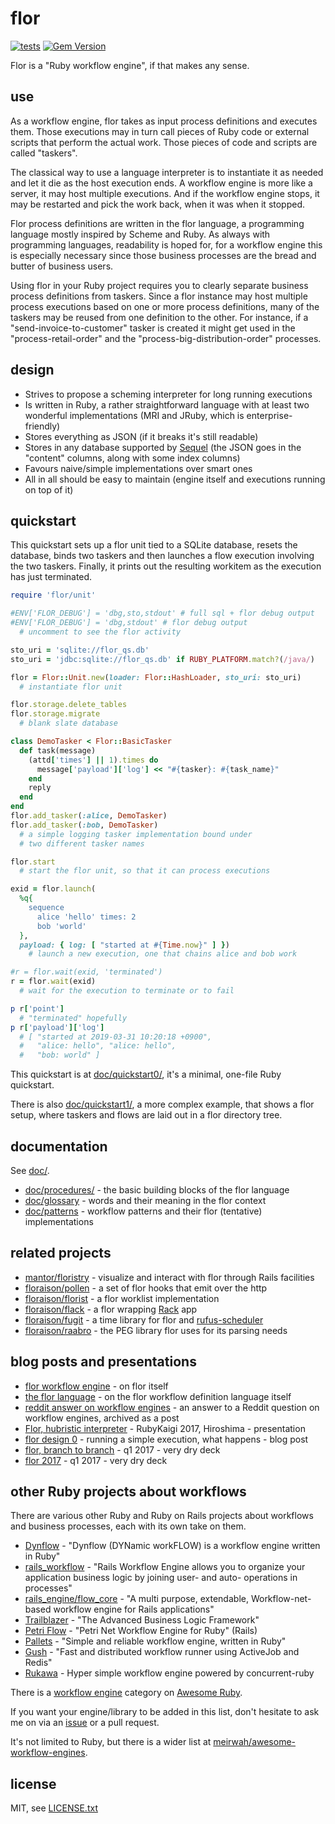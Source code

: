 
# flor

[![tests](https://github.com/floraison/flor/workflows/test/badge.svg)](https://github.com/floraison/flor/actions)
[![Gem Version](https://badge.fury.io/rb/flor.svg)](http://badge.fury.io/rb/flor)

Flor is a "Ruby workflow engine", if that makes any sense.

<!--
* [floraison mailing list](https://groups.google.com/forum/#!forum/floraison)
* [twitter.com/@flor_workflow](https://twitter.com/flor_workflow)
-->


## use

As a workflow engine, flor takes as input process definitions and executes them. Those executions may in turn call pieces of Ruby code or external scripts that perform the actual work. Those pieces of code and scripts are called "taskers".

The classical way to use a language interpreter is to instantiate it as needed and let it die as the host execution ends. A workflow engine is more like a server, it may host multiple executions. And if the workflow engine stops, it may be restarted and pick the work back, when it was when it stopped.

Flor process definitions are written in the flor language, a programming language mostly inspired by Scheme and Ruby. As always with programming languages, readability is hoped for, for a workflow engine this is especially necessary since those business processes are the bread and butter of business users.

Using flor in your Ruby project requires you to clearly separate business process definitions from taskers. Since a flor instance may host multiple process executions based on one or more process definitions, many of the taskers may be reused from one definition to the other. For instance, if a "send-invoice-to-customer" tasker is created it might get used in the "process-retail-order" and the "process-big-distribution-order" processes.


## design

* Strives to propose a scheming interpreter for long running executions
* Is written in Ruby, a rather straightforward language with at least two
  wonderful implementations (MRI and JRuby, which is enterprise-friendly)
* Stores everything as JSON (if it breaks it's still readable)
* Stores in any database supported by [Sequel](http://sequel.jeremyevans.net/)
  (the JSON goes in the "content" columns, along with some index columns)
* Favours naive/simple implementations over smart ones
* All in all should be easy to maintain (engine itself and executions running
  on top of it)


## quickstart

This quickstart sets up a flor unit tied to a SQLite database, resets the database, binds two taskers and then launches a flow execution involving the two taskers. Finally, it prints out the resulting workitem as the execution has just terminated.

```ruby
require 'flor/unit'

#ENV['FLOR_DEBUG'] = 'dbg,sto,stdout' # full sql + flor debug output
#ENV['FLOR_DEBUG'] = 'dbg,stdout' # flor debug output
  # uncomment to see the flor activity

sto_uri = 'sqlite://flor_qs.db'
sto_uri = 'jdbc:sqlite://flor_qs.db' if RUBY_PLATFORM.match?(/java/)

flor = Flor::Unit.new(loader: Flor::HashLoader, sto_uri: sto_uri)
  # instantiate flor unit

flor.storage.delete_tables
flor.storage.migrate
  # blank slate database

class DemoTasker < Flor::BasicTasker
  def task(message)
    (attd['times'] || 1).times do
      message['payload']['log'] << "#{tasker}: #{task_name}"
    end
    reply
  end
end
flor.add_tasker(:alice, DemoTasker)
flor.add_tasker(:bob, DemoTasker)
  # a simple logging tasker implementation bound under
  # two different tasker names

flor.start
  # start the flor unit, so that it can process executions

exid = flor.launch(
  %q{
    sequence
      alice 'hello' times: 2
      bob 'world'
  },
  payload: { log: [ "started at #{Time.now}" ] })
    # launch a new execution, one that chains alice and bob work

#r = flor.wait(exid, 'terminated')
r = flor.wait(exid)
  # wait for the execution to terminate or to fail

p r['point']
  # "terminated" hopefully
p r['payload']['log']
  # [ "started at 2019-03-31 10:20:18 +0900",
  #   "alice: hello", "alice: hello",
  #   "bob: world" ]
```

This quickstart is at [doc/quickstart0/](doc/quickstart0/), it's a minimal, one-file Ruby quickstart.

There is also [doc/quickstart1/](doc/quickstart1/), a more complex example, that shows a flor setup, where taskers and flows are laid out in a flor directory tree.


## documentation

See [doc/](doc/).

* [doc/procedures/](doc/procedures/#procedures) - the basic building blocks of the flor language
* [doc/glossary](doc/glossary.md) - words and their meaning in the flor context
* [doc/patterns](doc/patterns.md) - workflow patterns and their flor (tentative) implementations


## related projects

* [mantor/floristry](https://github.com/mantor/floristry) - visualize and interact with flor through Rails facilities
* [floraison/pollen](https://github.com/floraison/pollen) - a set of flor hooks that emit over the http
* [floraison/florist](https://github.com/floraison/florist) - a flor worklist implementation
* [floraison/flack](https://github.com/floraison/flack) - a flor wrapping [Rack](https://github.com/rack/rack) app
* [floraison/fugit](https://github.com/floraison/fugit) - a time library for flor and [rufus-scheduler](https://github.com/jmettraux/rufus-scheduler)
* [floraison/raabro](https://github.com/floraison/raabro) - the PEG library flor uses for its parsing needs


## blog posts and presentations

* [flor workflow engine](http://jmettraux.skepti.ch/20190407.html?t=flor_workflow_engine&f=readme) - on flor itself
* [the flor language](http://jmettraux.skepti.ch/20180927.html?t=the_flor_language&f=readme) - on the flor workflow definition language itself
* [reddit answer on workflow engines](http://jmettraux.skepti.ch/20190416.html?t=reddit_answer_on_workflow_engines&f=readme) - an answer to a Reddit question on workflow engines, archived as a post
* [Flor, hubristic interpreter](http://rubykaigi.org/2017/presentations/jmettraux.html) - RubyKaigi 2017, Hiroshima - presentation
* [flor design 0](http://jmettraux.skepti.ch/20171021.html?t=flor_design_0&f=readme) - running a simple execution, what happens - blog post
* [flor, branch to branch](https://speakerdeck.com/jmettraux/flor-branch-to-branch) - q1 2017 - very dry deck
* [flor 2017](https://speakerdeck.com/jmettraux/flor-2017) - q1 2017 - very dry deck


## other Ruby projects about workflows

There are various other Ruby and Ruby on Rails projects about workflows and business processes, each with its own take on them.

* [Dynflow](http://dynflow.github.io/) - "Dynflow (DYNamic workFLOW) is a workflow engine written in Ruby"
* [rails_workflow](https://github.com/madzhuga/rails_workflow) - "Rails Workflow Engine allows you to organize your application business logic by joining user- and auto- operations in processes"
* [rails_engine/flow_core](https://github.com/rails-engine/flow_core) - "A multi purpose, extendable, Workflow-net-based workflow engine for Rails applications"
* [Trailblazer](http://trailblazer.to/) - "The Advanced Business Logic Framework"
* [Petri Flow](https://github.com/hooopo/petri_flow) - "Petri Net Workflow Engine for Ruby" (Rails)
* [Pallets](https://github.com/linkyndy/pallets) - "Simple and reliable workflow engine, written in Ruby"
* [Gush](https://github.com/chaps-io/gush) - "Fast and distributed workflow runner using ActiveJob and Redis"
* [Rukawa](https://github.com/joker1007/rukawa) - Hyper simple workflow engine powered by concurrent-ruby

There is a [workflow engine](https://ruby.libhunt.com/categories/5786-workflow-engine) category on [Awesome Ruby](https://ruby.libhunt.com/).

If you want your engine/library to be added in this list, don't hesitate to ask me on via an [issue](https://github.com/floraison/flor/issues) or a pull request.

It's not limited to Ruby, but there is a wider list at [meirwah/awesome-workflow-engines](https://github.com/meirwah/awesome-workflow-engines).


## license

MIT, see [LICENSE.txt](LICENSE.txt)

